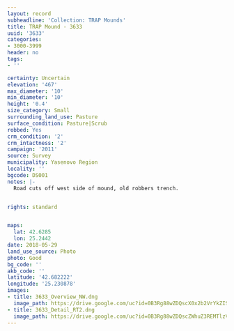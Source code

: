 ```yaml
---
layout: record
subheadline: 'Collection: TRAP Mounds'
title: TRAP Mound - 3633
uuid: '3633'
categories:
- 3000-3999
header: no
tags:
- ''

certainty: Uncertain
elevation: '467'
max_diameter: '10'
min_diameter: '10'
height: '0.4'
size_category: Small
surrounding_land_use: Pasture
surface_condition: Pasture|Scrub
robbed: Yes
crm_condition: '2'
crm_intactness: '2'
campaign: '2011'
source: Survey
municipality: Yasenovo Region
locality: ''
bgcode: DS001
notes: |-
  Road cuts off west side of mound, old robbers trench.


rights: standard


maps:
  lat: 42.6285
  lon: 25.2442
date: 2018-05-29
land_use_source: Photo
photo: Good
bg_code: ''
akb_code: ''
latitude: '42.682222'
longitude: '25.230878'
images:
- title: 3633_Overview_NW.dng
  image_path: https://drive.google.com/uc?id=0B3Rg88wZDQscX0x2b2VrYkZISnM
- title: 3633_Detail_RT2.dng
  image_path: https://drive.google.com/uc?id=0B3Rg88wZDQscZWhuZ3REMTlzVjA
---
```

